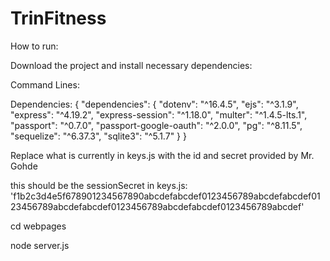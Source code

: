 # TrinFitness

How to run: 

Download the project and install necessary dependencies:

Command Lines:

Dependencies: {
  "dependencies": {
    "dotenv": "^16.4.5",
    "ejs": "^3.1.9",
    "express": "^4.19.2",
    "express-session": "^1.18.0",
    "multer": "^1.4.5-lts.1",
    "passport": "^0.7.0",
    "passport-google-oauth": "^2.0.0",
    "pg": "^8.11.5",
    "sequelize": "^6.37.3",
    "sqlite3": "^5.1.7"
  }
}

Replace what is currently in keys.js with the id and secret provided by Mr. Gohde

this should be the sessionSecret in keys.js: 'f1b2c3d4e5f678901234567890abcdefabcdef0123456789abcdefabcdef0123456789abcdefabcdef0123456789abcdefabcdef0123456789abcdef'

cd webpages

node server.js
